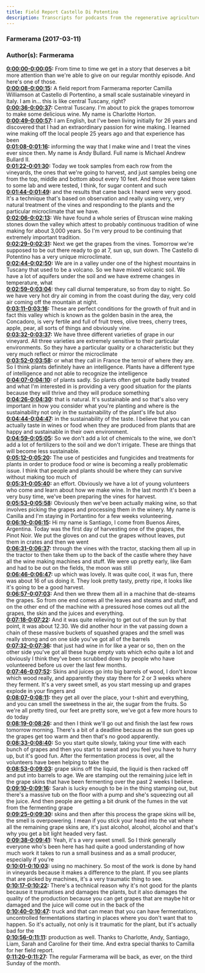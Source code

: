 ```yaml
---
title: Field Report Castello Di Potentino
description: Transcripts for podcasts from the regenerative agriculture space. Search and find episodes and timestamps.
---
```


### Farmerama  (2017-03-11)  
### Author(s): Farmerama  

**[0:00:00-0:00:05](https://soundcloud.com/farmerama-radio/farmerama-field-report-castello-di-potentino#t=0:00:00):**  From time to time we get in a story that deserves a bit more attention than we're able to give  on our regular monthly episode.  And here's one of those.  
**[0:00:08-0:00:15](https://soundcloud.com/farmerama-radio/farmerama-field-report-castello-di-potentino#t=0:00:08):**  A field report from Farmerama reporter Camilla Williamson at Castello di Portentino, a small  scale sustainable vineyard in Italy.  I am in... this is like central Tuscany, right?  
**[0:00:36-0:00:37](https://soundcloud.com/farmerama-radio/farmerama-field-report-castello-di-potentino#t=0:00:36):**  Central Tuscany.  I'm about to pick the grapes tomorrow to make some delicious wine.  My name is Charlotte Horton.  
**[0:00:49-0:00:57](https://soundcloud.com/farmerama-radio/farmerama-field-report-castello-di-potentino#t=0:00:49):**  I am English, but I've been living initially for 26 years and discovered that I had an  extraordinary passion for wine making.  I learned wine making off the local people 25 years ago and that experience has been  
**[0:01:08-0:01:16](https://soundcloud.com/farmerama-radio/farmerama-field-report-castello-di-potentino#t=0:01:08):**  informing the way that I make wine and I treat the vines ever since then.  My name is Andy Bullard.  Full name is Michael Andrew Bullard II.  
**[0:01:22-0:01:30](https://soundcloud.com/farmerama-radio/farmerama-field-report-castello-di-potentino#t=0:01:22):**  Today we took samples from each row from the vineyards, the ones that we're going to harvest,  and just samples being one from the top, middle and bottom about every 10 feet.  And those were taken to some lab and were tested, I think, for sugar content and such  
**[0:01:44-0:01:49](https://soundcloud.com/farmerama-radio/farmerama-field-report-castello-di-potentino#t=0:01:44):**  and the results that came back I heard were very good.  It's a technique that's based on observation and really using very, very natural treatment  of the vines and responding to the plants and the particular microclimate that we have.  
**[0:02:06-0:02:13](https://soundcloud.com/farmerama-radio/farmerama-field-report-castello-di-potentino#t=0:02:06):**  We have found a whole series of Etruscan wine making stones down the valley which attest  to probably continuous tradition of wine making for about 3,000 years.  So I'm very proud to be continuing that extremely important tradition.  
**[0:02:29-0:02:31](https://soundcloud.com/farmerama-radio/farmerama-field-report-castello-di-potentino#t=0:02:29):**  Next we get the grapes from the vines.  Tomorrow we're supposed to be out there ready to go at 7, sun up, sun down.  The Castello di Potentino has a very unique microclimate.  
**[0:02:44-0:02:50](https://soundcloud.com/farmerama-radio/farmerama-field-report-castello-di-potentino#t=0:02:44):**  We are in a valley under one of the highest mountains in Tuscany that used to be a volcano.  So we have mixed volcanic soil.  We have a lot of aquifers under the soil and we have extreme changes in temperature, what  
**[0:02:59-0:03:04](https://soundcloud.com/farmerama-radio/farmerama-field-report-castello-di-potentino#t=0:02:59):**  they call diurnal temperature, so from day to night.  So we have very hot dry air coming in from the coast during the day, very cold air coming  off the mountain at night.  
**[0:03:11-0:03:16](https://soundcloud.com/farmerama-radio/farmerama-field-report-castello-di-potentino#t=0:03:11):**  These are perfect conditions for the growth of fruit and in fact this valley which is  known as the golden basin in the area, the Concadoro, is very fertile and full of fruit  trees, olive trees, cherry trees, apple, pear, all sorts of things and obviously vine.  
**[0:03:32-0:03:37](https://soundcloud.com/farmerama-radio/farmerama-field-report-castello-di-potentino#t=0:03:32):**  We have three different varieties of grape in our vineyard.  All three varieties are extremely sensitive to their particular environments.  So they have a particular quality or a characteristic but they very much reflect or mirror the microclimate  
**[0:03:52-0:03:58](https://soundcloud.com/farmerama-radio/farmerama-field-report-castello-di-potentino#t=0:03:52):**  or what they call in France the terroir of where they are.  So I think plants definitely have an intelligence.  Plants have a different type of intelligence and not able to recognize the intelligence  
**[0:04:07-0:04:10](https://soundcloud.com/farmerama-radio/farmerama-field-report-castello-di-potentino#t=0:04:07):**  of plants sadly.  So plants often get quite badly treated and what I'm interested in is providing a very  good situation for the plants because they will thrive and they will produce something  
**[0:04:26-0:04:30](https://soundcloud.com/farmerama-radio/farmerama-field-report-castello-di-potentino#t=0:04:26):**  that is natural.  It's sustainable and so that's also very important in how you consider what you're planting and  where is the sustainability not only in the sustainability of the plant's life but also  
**[0:04:44-0:04:47](https://soundcloud.com/farmerama-radio/farmerama-field-report-castello-di-potentino#t=0:04:44):**  in the sustainability of the taste.  I believe that you can actually taste in wines or food when they are produced from plants  that are happy and sustainable in their own environment.  
**[0:04:59-0:05:05](https://soundcloud.com/farmerama-radio/farmerama-field-report-castello-di-potentino#t=0:04:59):**  So we don't add a lot of chemicals to the wine, we don't add a lot of fertilizers to  the soil and we don't irrigate.  These are things that will become less sustainable.  
**[0:05:12-0:05:20](https://soundcloud.com/farmerama-radio/farmerama-field-report-castello-di-potentino#t=0:05:12):**  The use of pesticides and fungicides and treatments for plants in order to produce food or wine  is becoming a really problematic issue.  I think that people and plants should be where they can survive without making too much of  
**[0:05:31-0:05:40](https://soundcloud.com/farmerama-radio/farmerama-field-report-castello-di-potentino#t=0:05:31):**  an effort.  Obviously we have a lot of young volunteers who come and learn about how we make wine.  In the last month it's been a very busy time, we've been preparing the vines for harvest.  
**[0:05:53-0:05:58](https://soundcloud.com/farmerama-radio/farmerama-field-report-castello-di-potentino#t=0:05:53):**  Obviously then we've been actually making wine, so that involves picking the grapes  and processing them in the winery.  My name is Canilla and I'm staying in Portantino for a few weeks volunteering.  
**[0:06:10-0:06:15](https://soundcloud.com/farmerama-radio/farmerama-field-report-castello-di-potentino#t=0:06:10):**  Hi my name is Santiago, I come from Buenos Aires, Argentina.  Today was the first day of harvesting one of the grapes, the Pinot Noir.  We put the gloves on and cut the grapes without leaves, put them in crates and then we went  
**[0:06:31-0:06:37](https://soundcloud.com/farmerama-radio/farmerama-field-report-castello-di-potentino#t=0:06:31):**  through the vines with the tractor, stacking them all up in the tractor to then take them  up to the back of the castle where they have all the wine making machines and stuff.  We were up pretty early, like 6am and had to be out on the fields, the moon was still  
**[0:06:46-0:06:47](https://soundcloud.com/farmerama-radio/farmerama-field-report-castello-di-potentino#t=0:06:46):**  up which was lovely.  It was quite cool, it was fun, there was about 16 of us doing it.  They look pretty tasty, pretty ripe, it looks like it's going to be a good harvest.  
**[0:06:57-0:07:03](https://soundcloud.com/farmerama-radio/farmerama-field-report-castello-di-potentino#t=0:06:57):**  And then we threw them all in a machine that de-steams the grapes.  So from one end comes all the leaves and steams and stuff, and on the other end of the machine  with a pressured hose comes out all the grapes, the skin and the juices and everything.  
**[0:07:18-0:07:22](https://soundcloud.com/farmerama-radio/farmerama-field-report-castello-di-potentino#t=0:07:18):**  And it was quite relieving to get out of the sun by that point, it was about 12.30.  We did another hour in the vat passing down a chain of these massive buckets of squashed  grapes and the smell was really strong and on one side you've got all of the barrels  
**[0:07:32-0:07:36](https://soundcloud.com/farmerama-radio/farmerama-field-report-castello-di-potentino#t=0:07:32):**  that just had wine in for like a year or so, then on the other side you've got all these  huge empty vats which echo quite a lot and obviously I think they've been scrubbed down  by people who have volunteered before us over the last few months.  
**[0:07:46-0:07:52](https://soundcloud.com/farmerama-radio/farmerama-field-report-castello-di-potentino#t=0:07:46):**  Skins and juices go into big barrels of wood, I don't know which wood really, and apparently  they stay there for 2 or 3 weeks where they ferment.  It's a very sweet smell, as you start messing up and grapes explode in your fingers and  
**[0:08:07-0:08:11](https://soundcloud.com/farmerama-radio/farmerama-field-report-castello-di-potentino#t=0:08:07):**  they get all over the place, your t-shirt and everything, and you can smell the sweetness  in the air, the sugar from the fruits.  So we're all pretty tired, our feet are pretty sore, we've got a few more hours to do today  
**[0:08:19-0:08:26](https://soundcloud.com/farmerama-radio/farmerama-field-report-castello-di-potentino#t=0:08:19):**  and then I think we'll go out and finish the last few rows tomorrow morning.  There's a bit of a deadline because as the sun goes up the grapes get too warm and then  that's no good apparently.  
**[0:08:33-0:08:40](https://soundcloud.com/farmerama-radio/farmerama-field-report-castello-di-potentino#t=0:08:33):**  So you start quite slowly, taking your time with each bunch of grapes and then you start  to sweat and you feel you have to hurry up, but it's good fun.  After the fermentation process is over, all the volunteers have been helping to take the  
**[0:08:53-0:09:03](https://soundcloud.com/farmerama-radio/farmerama-field-report-castello-di-potentino#t=0:08:53):**  grape skins off the liquid, the liquid is then racked off and put into barrels to age.  We are stamping out the remaining juice left in the grape skins that have been fermenting  over the past 2 weeks I believe.  
**[0:09:10-0:09:16](https://soundcloud.com/farmerama-radio/farmerama-field-report-castello-di-potentino#t=0:09:10):**  Sarah is lucky enough to be in the thing stamping out, but there's a massive tub on the floor  with a pump and she's squeezing out all the juice.  And then people are getting a bit drunk of the fumes in the vat from the fermenting grape  
**[0:09:25-0:09:30](https://soundcloud.com/farmerama-radio/farmerama-field-report-castello-di-potentino#t=0:09:25):**  skins and then after this process the grape skins will be, the smell is overpowering.  I mean if you stick your head into the vat where all the remaining grape skins are, it's  just alcohol, alcohol, alcohol and that's why you get a bit light headed very fast.  
**[0:09:38-0:09:41](https://soundcloud.com/farmerama-radio/farmerama-field-report-castello-di-potentino#t=0:09:38):**  Yeah, it's a very sweet smell.  So I think generally everyone who's been here has had quite a good understanding of how  much work it takes to run a small business and as a small producer, especially if you're  
**[0:10:01-0:10:03](https://soundcloud.com/farmerama-radio/farmerama-field-report-castello-di-potentino#t=0:10:01):**  using no machinery.  So most of the work is done by hand in vineyards because it makes a difference to the plant.  If you see plants that are picked by machines, it's a very traumatic thing to see.  
**[0:10:17-0:10:22](https://soundcloud.com/farmerama-radio/farmerama-field-report-castello-di-potentino#t=0:10:17):**  There's a technical reason why it's not good for the plants because it traumatises and  damages the plants, but it also damages the quality of the production because you can  get grapes that are maybe hit or damaged and the juice will come out in the back of the  
**[0:10:40-0:10:47](https://soundcloud.com/farmerama-radio/farmerama-field-report-castello-di-potentino#t=0:10:40):**  truck and that can mean that you can have fermentations, uncontrolled fermentations  starting in places where you don't want that to happen.  So it's actually, not only is it traumatic for the plant, but it's actually bad for the  
**[0:10:56-0:11:11](https://soundcloud.com/farmerama-radio/farmerama-field-report-castello-di-potentino#t=0:10:56):**  production as well.  Thanks to Charlotte, Andy, Santiago, Liam, Sarah and Caroline for their time.  And extra special thanks to Camilla for her field report.  
**[0:11:20-0:11:27](https://soundcloud.com/farmerama-radio/farmerama-field-report-castello-di-potentino#t=0:11:20):**  The regular Farmerama will be back, as ever, on the third Sunday of the month.  